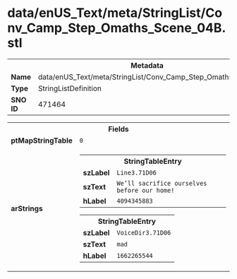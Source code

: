 <h1>data/enUS_Text/meta/StringList/Conv_Camp_Step_Omaths_Scene_04B.stl</h1><table><tr><th colspan="100%">Metadata</th></tr><tr><td><b>Name</b></td><td>data/enUS_Text/meta/StringList/Conv_Camp_Step_Omaths_Scene_04B.stl</td></tr><tr><td><b>Type</b></td><td>StringListDefinition</td></tr><tr><td><b>SNO ID</b></td><td>471464</td></tr></table>

<table><tr><th colspan="100%">Fields</th></tr><tr><td><b>ptMapStringTable</b></td><td><code>0</code></td></tr><tr><td><b>arStrings</b></td><td><table><tr><th colspan="100%">StringTableEntry</th></tr><tr><td><b>szLabel</b></td><td><code>Line3.71D06</code></td></tr><tr><td><b>szText</b></td><td><code>We’ll sacrifice ourselves before our home!</code></td></tr><tr><td><b>hLabel</b></td><td><code>4094345883</code></td></tr></table>


<table><tr><th colspan="100%">StringTableEntry</th></tr><tr><td><b>szLabel</b></td><td><code>VoiceDir3.71D06</code></td></tr><tr><td><b>szText</b></td><td><code>mad</code></td></tr><tr><td><b>hLabel</b></td><td><code>1662265544</code></td></tr></table>


</td></tr></table>

